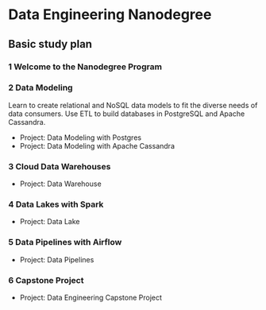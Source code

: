 # Data Engineering Nanodegree

## Basic study plan

### 1 Welcome to the Nanodegree Program

### 2 Data Modeling

Learn to create relational and NoSQL data models to fit the diverse needs of data consumers. Use ETL to build databases in PostgreSQL and Apache Cassandra.

* Project: Data Modeling with Postgres
* Project: Data Modeling with Apache Cassandra

### 3 Cloud Data Warehouses

* Project: Data Warehouse

### 4 Data Lakes with Spark

* Project: Data Lake

### 5 Data Pipelines with Airflow

* Project: Data Pipelines

### 6 Capstone Project

* Project: Data Engineering Capstone Project